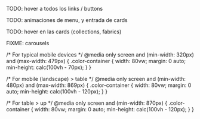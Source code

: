 TODO: hover a todos los links / buttons

TODO: animaciones de menu, y entrada de cards

TODO: hover en las cards (collections, fabrics)

FIXME: carousels



/* For typical mobile devices */
@media only screen and (min-width: 320px) and (max-width: 479px) {
  .color-container {
    width: 80vw;
    margin: 0 auto;
    min-height: calc(100vh - 70px);
  }
}

/* For mobile (landscape) > table */
@media only screen and (min-width: 480px) and (max-width: 869px) {
  .color-container {
    width: 80vw;
    margin: 0 auto;
    min-height: calc(100vh - 120px);
  }
}

/* For table > up */
@media only screen and (min-width: 870px) {
  .color-container {
    width: 80vw;
    margin: 0 auto;
    min-height: calc(100vh - 120px);
  }
}